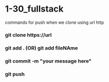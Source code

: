 # 1-30_fullstack
commands for push when we clone using url http

### git clone https://url
### git add . (OR) git add fileNAme
### git commit -m "your message here"
### git push
